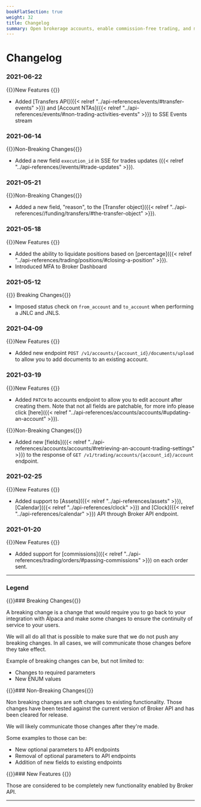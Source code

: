 ```yaml
---
bookFlatSection: true
weight: 32
title: Changelog
summary: Open brokerage accounts, enable commission-free trading, and manage the ongoing user experience with Alpaca Broker API
---
```


# Changelog

### **2021-06-22**

{{<hint info>}}New Features {{</hint>}}

- Added [Transfers API]({{< relref "../api-references/events/#transfer-events" >}}) and [Account NTAs]({{< relref "../api-references/events/#non-trading-activities-events" >}}) to SSE Events stream

### **2021-06-14**

{{<hint warning>}}Non-Breaking Changes{{</hint>}}

- Added a new field `execution_id` in SSE for trades updates ({{< relref "../api-references//events/#trade-updates" >}}).

### **2021-05-21**

{{<hint warning>}}Non-Breaking Changes{{</hint>}}

- Added a new field, "reason", to the [Transfer object]({{< relref "../api-references//funding/transfers/#the-transfer-object" >}}).

### **2021-05-18**

{{<hint info>}}New Features {{</hint>}}

- Added the ability to liquidate positions based on [percentage]({{< relref "../api-references/trading/positions/#closing-a-position" >}}).
- Introduced MFA to Broker Dashboard

### **2021-05-12**

{{<hint danger>}} Breaking Changes{{</hint>}}

- Imposed status check on `from_account` and `to_account` when performing a JNLC and JNLS.

### **2021-04-09**

{{<hint info>}}New Features {{</hint>}}

- Added new endpoint `POST /v1/accounts/{account_id}/documents/upload` to allow you to add documents to an existing account.

### **2021-03-19**

{{<hint info>}}New Features {{</hint>}}

- Added `PATCH` to accounts endpoint to allow you to edit account after creating them. Note that not all fields are patchable, for more info please click [here]({{< relref "../api-references/accounts/accounts/#updating-an-account" >}}).

{{<hint warning>}}Non-Breaking Changes{{</hint>}}

- Added new [fields]({{< relref "../api-references/accounts/accounts/#retrieving-an-account-trading-settings" >}}) to the response of `GET /v1/trading/accounts/{account_id}/account` endpoint.

### **2021-02-25**

{{<hint info>}}New Features {{</hint>}}

- Added support to [Assets]({{< relref "../api-references/assets" >}}), [Calendar]({{< relref "../api-references/clock" >}}) and [Clock]({{< relref "../api-references/calendar" >}}) API through Broker API endpoint.

### **2021-01-20**

{{<hint info>}}New Features {{</hint>}}

- Added support for [commissions]({{< relref "../api-references/trading/orders/#passing-commissions" >}}) on each order sent.

---

### **Legend**

{{<hint danger>}}### Breaking Changes{{</hint>}}

A breaking change is a change that would require you to go back to your integration with Alpaca and make some changes to ensure the continuity of service to your users.

We will all do all that is possible to make sure that we do not push any breaking changes. In all cases, we will communicate those changes before they take effect.

Example of breaking changes can be, but not limited to:

- Changes to required parameters
- New ENUM values

{{<hint warning>}}### Non-Breaking Changes{{</hint>}}

Non breaking changes are soft changes to existing functionality. Those changes have been tested against the current version of Broker API and has been cleared for release.

We will likely communicate those changes after they're made.

Some examples to those can be:

- New optional parameters to API endpoints
- Removal of optional parameters to API endpoints
- Addition of new fields to existing endpoints

{{<hint info>}}### New Features {{</hint>}}

Those are considered to be completely new functionality enabled by Broker API.

---

